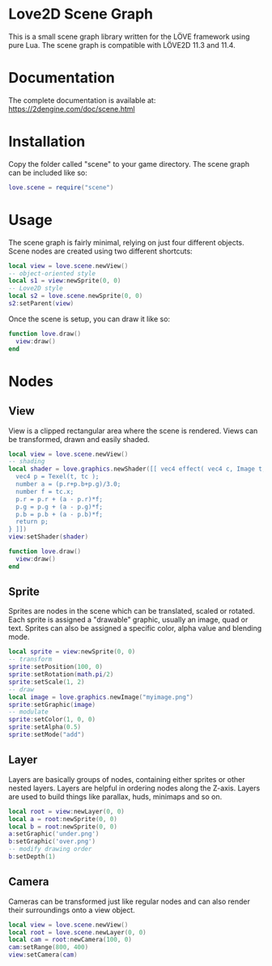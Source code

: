 # Love2D Scene Graph
This is a small scene graph library written for the LÖVE framework using pure Lua.
The scene graph is compatible with LÖVE2D 11.3 and 11.4.

# Documentation
The complete documentation is available at:
https://2dengine.com/doc/scene.html

# Installation
Copy the folder called "scene" to your game directory.
The scene graph can be included like so:
```lua
love.scene = require("scene")
```

# Usage
The scene graph is fairly minimal, relying on just four different objects.
Scene nodes are created using two different shortcuts:
```lua
local view = love.scene.newView()
-- object-oriented style
local s1 = view:newSprite(0, 0)
-- Love2D style
local s2 = love.scene.newSprite(0, 0)
s2:setParent(view)
```
Once the scene is setup, you can draw it like so:
```lua
function love.draw()
  view:draw()
end
```

# Nodes
## View
View is a clipped rectangular area where the scene is rendered.
Views can be transformed, drawn and easily shaded.
```lua
local view = love.scene.newView()
-- shading
local shader = love.graphics.newShader([[ vec4 effect( vec4 c, Image t, vec2 tc, vec2 sc ){
  vec4 p = Texel(t, tc );
  number a = (p.r+p.b+p.g)/3.0;
  number f = tc.x;
  p.r = p.r + (a - p.r)*f;
  p.g = p.g + (a - p.g)*f;
  p.b = p.b + (a - p.b)*f;
  return p;
} ]])
view:setShader(shader)

function love.draw()
  view:draw()
end
```

## Sprite
Sprites are nodes in the scene which can be translated, scaled or rotated.
Each sprite is assigned a "drawable" graphic, usually an image, quad or text.
Sprites can also be assigned a specific color, alpha value and blending mode.
```lua
local sprite = view:newSprite(0, 0)
-- transform
sprite:setPosition(100, 0)
sprite:setRotation(math.pi/2)
sprite:setScale(1, 2)
-- draw
local image = love.graphics.newImage("myimage.png")
sprite:setGraphic(image)
-- modulate
sprite:setColor(1, 0, 0)
sprite:setAlpha(0.5)
sprite:setMode("add")
```

## Layer
Layers are basically groups of nodes, containing either sprites or other nested layers.
Layers are helpful in ordering nodes along the Z-axis.
Layers are used to build things like parallax, huds, minimaps and so on.
```lua
local root = view:newLayer(0, 0)
local a = root:newSprite(0, 0)
local b = root:newSprite(0, 0)
a:setGraphic('under.png')
b:setGraphic('over.png')
-- modify drawing order
b:setDepth(1)
```

## Camera
Cameras can be transformed just like regular nodes and can also render their surroundings onto a view object.
```lua
local view = love.scene.newView()
local root = love.scene.newLayer(0, 0)
local cam = root:newCamera(100, 0)
cam:setRange(800, 400)
view:setCamera(cam)
```
